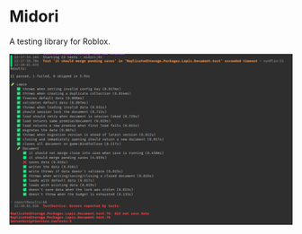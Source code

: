# Midori
A testing library for Roblox.

![Example Midori Output](.moonwave/static/example-output.png)
